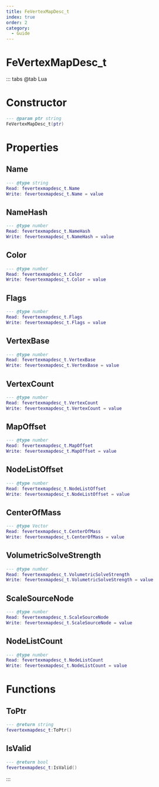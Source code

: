 ```yaml
---
title: FeVertexMapDesc_t
index: true
order: 2
category:
  - Guide
---
```


# FeVertexMapDesc_t

::: tabs
@tab Lua
# Constructor
```lua
--- @param ptr string
FeVertexMapDesc_t(ptr)
```
# Properties
## Name 
```lua
--- @type string
Read: fevertexmapdesc_t.Name
Write: fevertexmapdesc_t.Name = value
```
## NameHash 
```lua
--- @type number
Read: fevertexmapdesc_t.NameHash
Write: fevertexmapdesc_t.NameHash = value
```
## Color 
```lua
--- @type number
Read: fevertexmapdesc_t.Color
Write: fevertexmapdesc_t.Color = value
```
## Flags 
```lua
--- @type number
Read: fevertexmapdesc_t.Flags
Write: fevertexmapdesc_t.Flags = value
```
## VertexBase 
```lua
--- @type number
Read: fevertexmapdesc_t.VertexBase
Write: fevertexmapdesc_t.VertexBase = value
```
## VertexCount 
```lua
--- @type number
Read: fevertexmapdesc_t.VertexCount
Write: fevertexmapdesc_t.VertexCount = value
```
## MapOffset 
```lua
--- @type number
Read: fevertexmapdesc_t.MapOffset
Write: fevertexmapdesc_t.MapOffset = value
```
## NodeListOffset 
```lua
--- @type number
Read: fevertexmapdesc_t.NodeListOffset
Write: fevertexmapdesc_t.NodeListOffset = value
```
## CenterOfMass 
```lua
--- @type Vector
Read: fevertexmapdesc_t.CenterOfMass
Write: fevertexmapdesc_t.CenterOfMass = value
```
## VolumetricSolveStrength 
```lua
--- @type number
Read: fevertexmapdesc_t.VolumetricSolveStrength
Write: fevertexmapdesc_t.VolumetricSolveStrength = value
```
## ScaleSourceNode 
```lua
--- @type number
Read: fevertexmapdesc_t.ScaleSourceNode
Write: fevertexmapdesc_t.ScaleSourceNode = value
```
## NodeListCount 
```lua
--- @type number
Read: fevertexmapdesc_t.NodeListCount
Write: fevertexmapdesc_t.NodeListCount = value
```
# Functions
## ToPtr
```lua
--- @return string
fevertexmapdesc_t:ToPtr()
```
## IsValid
```lua
--- @return bool
fevertexmapdesc_t:IsValid()
```

:::